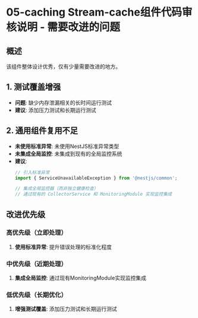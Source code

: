 # 05-caching Stream-cache组件代码审核说明 - 需要改进的问题

## 概述
该组件整体设计优秀，仅有少量需要改进的地方。

## 1. 测试覆盖增强
- **问题**: 缺少内存泄漏相关的长时间运行测试
- **建议**: 添加压力测试和长期运行测试

## 2. 通用组件复用不足
- **未使用标准异常**: 未使用NestJS标准异常类型
- **未集成全局监控**: 未集成到现有的全局监控系统
- **建议**:
  ```typescript
  // 引入标准异常
  import { ServiceUnavailableException } from '@nestjs/common';
  
  // 集成全局监控器（而非独立健康检查）
  // 通过现有的 CollectorService 和 MonitoringModule 实现监控集成
  ```

## 改进优先级

### 高优先级（立即处理）
1. **使用标准异常**: 提升错误处理的标准化程度

### 中优先级（近期处理）
1. **集成全局监控**: 通过现有MonitoringModule实现监控集成

### 低优先级（长期优化）
1. **增强测试覆盖**: 添加压力测试和长期运行测试